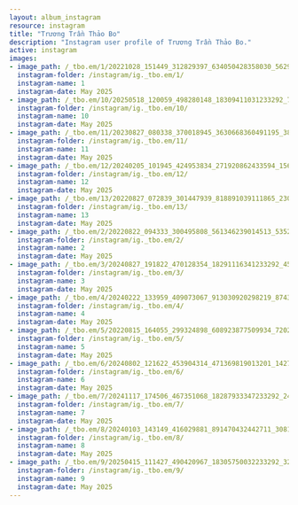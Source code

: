 ```yaml
---
layout: album_instagram
resource: instagram
title: "Trương Trần Thảo Bo"
description: "Instagram user profile of Trương Trần Thảo Bo."
active: instagram
images: 
- image_path: /_tbo.em/1/20221028_151449_312829397_634050428358030_5629274324396254580_n.jpg
  instagram-folder: /instagram/ig._tbo.em/1/
  instagram-name: 1
  instagram-date: May 2025
- image_path: /_tbo.em/10/20250518_120059_498280148_18309411031233292_7444904610474020932_n.jpg
  instagram-folder: /instagram/ig._tbo.em/10/
  instagram-name: 10
  instagram-date: May 2025
- image_path: /_tbo.em/11/20230827_080338_370018945_3630668360491195_3885370063605644687_n.jpg
  instagram-folder: /instagram/ig._tbo.em/11/
  instagram-name: 11
  instagram-date: May 2025
- image_path: /_tbo.em/12/20240205_101945_424953834_271920862433594_1562344230441624670_n.jpg
  instagram-folder: /instagram/ig._tbo.em/12/
  instagram-name: 12
  instagram-date: May 2025
- image_path: /_tbo.em/13/20220827_072839_301447939_818891039111865_230634794089209004_n.jpg
  instagram-folder: /instagram/ig._tbo.em/13/
  instagram-name: 13
  instagram-date: May 2025
- image_path: /_tbo.em/2/20220822_094333_300495808_561346239014513_5352245586637961050_n.jpg
  instagram-folder: /instagram/ig._tbo.em/2/
  instagram-name: 2
  instagram-date: May 2025
- image_path: /_tbo.em/3/20240827_191822_470128354_18291116341233292_4563932053412086774_n.jpg
  instagram-folder: /instagram/ig._tbo.em/3/
  instagram-name: 3
  instagram-date: May 2025
- image_path: /_tbo.em/4/20240222_133959_409073067_913030920298219_8743530377809482960_n.jpg
  instagram-folder: /instagram/ig._tbo.em/4/
  instagram-name: 4
  instagram-date: May 2025
- image_path: /_tbo.em/5/20220815_164055_299324898_608923877509934_7202453288957624342_n.jpg
  instagram-folder: /instagram/ig._tbo.em/5/
  instagram-name: 5
  instagram-date: May 2025
- image_path: /_tbo.em/6/20240802_121622_453904314_471369819013201_1427421725113671845_n.jpg
  instagram-folder: /instagram/ig._tbo.em/6/
  instagram-name: 6
  instagram-date: May 2025
- image_path: /_tbo.em/7/20241117_174506_467351068_18287933347233292_2445347753626955077_n.jpg
  instagram-folder: /instagram/ig._tbo.em/7/
  instagram-name: 7
  instagram-date: May 2025
- image_path: /_tbo.em/8/20240103_143149_416029881_891470432442711_3081072863550946272_n.jpg
  instagram-folder: /instagram/ig._tbo.em/8/
  instagram-name: 8
  instagram-date: May 2025
- image_path: /_tbo.em/9/20250415_111427_490420967_18305750032233292_3201291595534525189_n.jpg
  instagram-folder: /instagram/ig._tbo.em/9/
  instagram-name: 9
  instagram-date: May 2025
---
```

